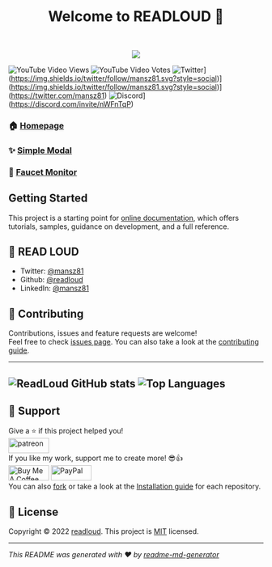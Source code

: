 <h1 align="center">Welcome to READLOUD 👋</h1>
<!-- LOGO -->
<br />
<p align="center">
<img src="https://www.photofunky.net/output/image/b/d/b/3/bdb3e7/photofunky.gif">

![YouTube Video Views](https://img.shields.io/youtube/views/e2icQFxhp3w?style=social) ![YouTube Video Votes](https://img.shields.io/youtube/likes/e2icQFxhp3w?label=Likes&style=social) 
![Twitter](https://img.shields.io/badge/Twitter-1DA1F2?style=for-the-badge&logo=twitter&logoColor=white?style=social)](https://img.shields.io/twitter/follow/mansz81.svg?style=social)](https://img.shields.io/twitter/follow/mansz81.svg?style=social)](https://twitter.com/mansz81)
![Discord](https://img.shields.io/discord/731616556622282814?logo=discord&logoColor=white?style=social)](https://discord.com/invite/nWFnTqP)
<br />
  
### 🏠 [Homepage](https://readloud.github.io/)
### ✨ [Simple Modal](https://readloud.github.io/osx)
### 💱 [Faucet Monitor](https://readloud.github.io/faucetmonitor/)


## Getting Started

This project is a starting point for [online documentation](https://github.com/oneplus-x), which offers tutorials, samples, guidance on development, and a full reference.

## 👤 READ LOUD

* Twitter: [@mansz81](https://twitter.com/mansz81)
* Github: [@readloud](https://github.com/readloud)
* LinkedIn: [@mansz81](https://linkedin.com/in/mansz81)

## 🤝 Contributing

Contributions, issues and feature requests are welcome!<br />Feel free to check [issues page](https://github.com/readloud/readloud/issues). You can also take a look at the [contributing guide](https://github.com/readloud/readloud/blob/master/CONTRIBUTING.md).

---
![ReadLoud GitHub stats](https://github-readme-stats.vercel.app/api?username=readloud&show_icons=true&theme=radical)
![Top Languages](https://github-readme-stats.vercel.app/api/top-langs/?username=readloud&layout=compact&langs_count=6&theme=radical)
---

## 🥰 Support

Give a ⭐️ if this project helped you!<br>
<a href="https://www.patreon.com/mansz81">
<img src="https://c5.patreon.com/external/logo/become_a_patron_button@2x.png"  height="30px"  width="80" alt="patreon">
</a>
<br>
If you like my work, support me to create more! 😎👍<br>
<a href="https://www.buymeacoffee.com/forever812S" target="_blank"><img src="https://cdn.buymeacoffee.com/buttons/v2/default-yellow.png" height="30px"  width="80"  alt="Buy Me A Coffee"></a>
<a href="https://www.paypal.me/readloud" target="_blank"><img src="https://img.shields.io/badge/PayPal-00457C?style=for-the-badge&logo=paypal&logoColor=white" height="30px"  width="80" alt="PayPal"/> 
</a>
<br>
You can also [fork](https://github.com/readloud/readloud/fork) or take a look at the [Installation guide](https://github.com/readloud/readloud/blob/master/INSTALL.md) for each repository.

## 📝 License

Copyright © 2022 [readloud](https://github.com/readloud). This project is [MIT](https://github.com/readloud/readloud/blob/master/LICENSE) licensed.

***
_This README was generated with ❤️ by [readme-md-generator](https://github.com/kefranabg/readme-md-generator)_
